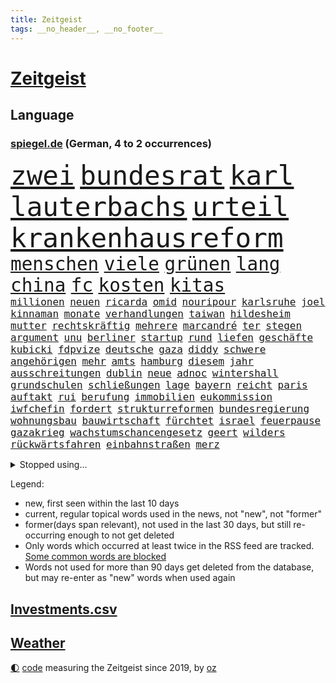 ```yaml
---
title: Zeitgeist
tags: __no_header__, __no_footer__
---
```


# [Zeitgeist](https://oliz.io/zeitgeist/)

## Language

<h3><a href="https://www.spiegel.de" target="_blank">spiegel.de</a> (German, 4 to 2 occurrences)</h3>
<p style="font-family:monospace">
<span style="font-size:32pt"><a href="news_links.html#zwei" class="current">zwei</a></span>
<span style="font-size:32pt"><a href="news_links.html#bundesrat" class="current">bundesrat</a></span>
<span style="font-size:32pt"><a href="news_links.html#karl" class="current">karl</a></span>
<span style="font-size:32pt"><a href="news_links.html#lauterbachs" class="current">lauterbachs</a></span>
<span style="font-size:32pt"><a href="news_links.html#urteil" class="current">urteil</a></span>
<span style="font-size:32pt"><a href="news_links.html#krankenhausreform" class="current">krankenhausreform</a></span>
<br>
<span style="font-size:22pt"><a href="news_links.html#menschen" class="current">menschen</a></span>
<span style="font-size:22pt"><a href="news_links.html#viele" class="current">viele</a></span>
<span style="font-size:22pt"><a href="news_links.html#grünen" class="current">grünen</a></span>
<span style="font-size:22pt"><a href="news_links.html#lang" class="current">lang</a></span>
<span style="font-size:22pt"><a href="news_links.html#china" class="current">china</a></span>
<span style="font-size:22pt"><a href="news_links.html#fc" class="current">fc</a></span>
<span style="font-size:22pt"><a href="news_links.html#kosten" class="current">kosten</a></span>
<span style="font-size:22pt"><a href="news_links.html#kitas" class="current">kitas</a></span>
<br>
<span style="font-size:12pt"><a href="news_links.html#millionen" class="current">millionen</a></span>
<span style="font-size:12pt"><a href="news_links.html#neuen" class="current">neuen</a></span>
<span style="font-size:12pt"><a href="news_links.html#ricarda" class="current">ricarda</a></span>
<span style="font-size:12pt"><a href="news_links.html#omid" class="current">omid</a></span>
<span style="font-size:12pt"><a href="news_links.html#nouripour" class="current">nouripour</a></span>
<span style="font-size:12pt"><a href="news_links.html#karlsruhe" class="current">karlsruhe</a></span>
<span style="font-size:12pt"><a href="news_links.html#joel" class="current">joel</a></span>
<span style="font-size:12pt"><a href="news_links.html#kinnaman" class="new">kinnaman</a></span>
<span style="font-size:12pt"><a href="news_links.html#monate" class="current">monate</a></span>
<span style="font-size:12pt"><a href="news_links.html#verhandlungen" class="current">verhandlungen</a></span>
<span style="font-size:12pt"><a href="news_links.html#taiwan" class="current">taiwan</a></span>
<span style="font-size:12pt"><a href="news_links.html#hildesheim" class="current">hildesheim</a></span>
<span style="font-size:12pt"><a href="news_links.html#mutter" class="current">mutter</a></span>
<span style="font-size:12pt"><a href="news_links.html#rechtskräftig" class="current">rechtskräftig</a></span>
<span style="font-size:12pt"><a href="news_links.html#mehrere" class="current">mehrere</a></span>
<span style="font-size:12pt"><a href="news_links.html#marcandré" class="new">marcandré</a></span>
<span style="font-size:12pt"><a href="news_links.html#ter" class="new">ter</a></span>
<span style="font-size:12pt"><a href="news_links.html#stegen" class="new">stegen</a></span>
<span style="font-size:12pt"><a href="news_links.html#argument" class="new">argument</a></span>
<span style="font-size:12pt"><a href="news_links.html#unu" class="new">unu</a></span>
<span style="font-size:12pt"><a href="news_links.html#berliner" class="current">berliner</a></span>
<span style="font-size:12pt"><a href="news_links.html#startup" class="current">startup</a></span>
<span style="font-size:12pt"><a href="news_links.html#rund" class="current">rund</a></span>
<span style="font-size:12pt"><a href="news_links.html#liefen" class="current">liefen</a></span>
<span style="font-size:12pt"><a href="news_links.html#geschäfte" class="current">geschäfte</a></span>
<span style="font-size:12pt"><a href="news_links.html#kubicki" class="current">kubicki</a></span>
<span style="font-size:12pt"><a href="news_links.html#fdpvize" class="current">fdpvize</a></span>
<span style="font-size:12pt"><a href="news_links.html#deutsche" class="current">deutsche</a></span>
<span style="font-size:12pt"><a href="news_links.html#gaza" class="current">gaza</a></span>
<span style="font-size:12pt"><a href="news_links.html#diddy" class="new">diddy</a></span>
<span style="font-size:12pt"><a href="news_links.html#schwere" class="current">schwere</a></span>
<span style="font-size:12pt"><a href="news_links.html#angehörigen" class="current">angehörigen</a></span>
<span style="font-size:12pt"><a href="news_links.html#mehr" class="current">mehr</a></span>
<span style="font-size:12pt"><a href="news_links.html#amts" class="new">amts</a></span>
<span style="font-size:12pt"><a href="news_links.html#hamburg" class="current">hamburg</a></span>
<span style="font-size:12pt"><a href="news_links.html#diesem" class="current">diesem</a></span>
<span style="font-size:12pt"><a href="news_links.html#jahr" class="current">jahr</a></span>
<span style="font-size:12pt"><a href="news_links.html#ausschreitungen" class="current">ausschreitungen</a></span>
<span style="font-size:12pt"><a href="news_links.html#dublin" class="new">dublin</a></span>
<span style="font-size:12pt"><a href="news_links.html#neue" class="current">neue</a></span>
<span style="font-size:12pt"><a href="news_links.html#adnoc" class="current">adnoc</a></span>
<span style="font-size:12pt"><a href="news_links.html#wintershall" class="current">wintershall</a></span>
<span style="font-size:12pt"><a href="news_links.html#grundschulen" class="current">grundschulen</a></span>
<span style="font-size:12pt"><a href="news_links.html#schließungen" class="new">schließungen</a></span>
<span style="font-size:12pt"><a href="news_links.html#lage" class="current">lage</a></span>
<span style="font-size:12pt"><a href="news_links.html#bayern" class="current">bayern</a></span>
<span style="font-size:12pt"><a href="news_links.html#reicht" class="current">reicht</a></span>
<span style="font-size:12pt"><a href="news_links.html#paris" class="current">paris</a></span>
<span style="font-size:12pt"><a href="news_links.html#auftakt" class="current">auftakt</a></span>
<span style="font-size:12pt"><a href="news_links.html#rui" class="current">rui</a></span>
<span style="font-size:12pt"><a href="news_links.html#berufung" class="current">berufung</a></span>
<span style="font-size:12pt"><a href="news_links.html#immobilien" class="current">immobilien</a></span>
<span style="font-size:12pt"><a href="news_links.html#eukommission" class="current">eukommission</a></span>
<span style="font-size:12pt"><a href="news_links.html#iwfchefin" class="new">iwfchefin</a></span>
<span style="font-size:12pt"><a href="news_links.html#fordert" class="current">fordert</a></span>
<span style="font-size:12pt"><a href="news_links.html#strukturreformen" class="new">strukturreformen</a></span>
<span style="font-size:12pt"><a href="news_links.html#bundesregierung" class="current">bundesregierung</a></span>
<span style="font-size:12pt"><a href="news_links.html#wohnungsbau" class="current">wohnungsbau</a></span>
<span style="font-size:12pt"><a href="news_links.html#bauwirtschaft" class="new">bauwirtschaft</a></span>
<span style="font-size:12pt"><a href="news_links.html#fürchtet" class="current">fürchtet</a></span>
<span style="font-size:12pt"><a href="news_links.html#israel" class="current">israel</a></span>
<span style="font-size:12pt"><a href="news_links.html#feuerpause" class="current">feuerpause</a></span>
<span style="font-size:12pt"><a href="news_links.html#gazakrieg" class="current">gazakrieg</a></span>
<span style="font-size:12pt"><a href="news_links.html#wachstumschancengesetz" class="new">wachstumschancengesetz</a></span>
<span style="font-size:12pt"><a href="news_links.html#geert" class="new">geert</a></span>
<span style="font-size:12pt"><a href="news_links.html#wilders" class="new">wilders</a></span>
<span style="font-size:12pt"><a href="news_links.html#rückwärtsfahren" class="new">rückwärtsfahren</a></span>
<span style="font-size:12pt"><a href="news_links.html#einbahnstraßen" class="new">einbahnstraßen</a></span>
<span style="font-size:12pt"><a href="news_links.html#merz" class="current">merz</a></span>
</p>
<details>
<summary>Stopped using...</summary>
<p class="former" style="font-size:12pt">
gefährliche(1129) coronavirus(1128) cristiano(1128) ronaldo(1128) becker(1127) la(1127) siegt(1127) steigenden(1127) amerikanische(1126) beispiel(1126) einstieg(1126) gewissen(1126) scheinen(1126) 2017(1125) geändert(1125) manchester(1125) verlängern(1125) zuge(1125) 5(1124) bereich(1124) brutale(1124) kurzfristig(1124) ließen(1124) steuern(1124) stolz(1124) wald(1124) schickt(1123) smartphone(1123) virus(1123) arbeitete(1122) beschimpft(1122) erfahrungen(1122) französische(1122) gegangen(1122) infektion(1122) regel(1122) scheiterte(1122) streng(1122) angeklagte(1121) länge(1121) priester(1121) vorher(1121) wirkte(1121) diplomaten(1120) erzielt(1120) europäer(1120) favoriten(1120) hinweisen(1120) klaren(1120) verlierer(1120) versprach(1120) woran(1120) brexit(1119) draußen(1119) fünfte(1119) kamera(1119) pflege(1119) respekt(1119) sex(1119) fällen(1118) gemeinsamen(1118) konzept(1118) schlagzeilen(1118) spekuliert(1118) brücke(1117) joachim(1117) bestimmt(1116) gestoßen(1116) hinterher(1116) inszeniert(1116) kardinal(1116) verdienen(1116) meint(1115) smith(1115) trennen(1115) außen(1114) härter(1114) i(1114) internen(1114) kultur(1114) mode(1114) problemen(1114) venezuela(1113) vieler(1113) anbieter(1112) juristisch(1112) sinn(1112) verbreitet(1111) dar(1109) stieg(1109) mercedes(1108) begriff(1107) berühmte(1107) ereignisse(1107) kontakte(1107) warm(1107) glücklich(1106) norwegen(1106) pflanzen(1106) satz(1106) tiefen(1106) aufhalten(1105) gemeinsames(1105) wahrscheinlich(1105) dran(1103) halb(1103) hinten(1103) politikerin(1103) hielten(1102) verfehlt(1102) haaland(1101) zurückgegangen(1101) nasa(1099) überleben(1099) beitrag(1098) favorit(1098) gang(1098) steffen(1097) top(1096) regelung(1094) kokain(1092) handy(1091) rechtsstreit(1091) hinweis(1090) atomkraft(1085) überfordert(1078) kanadas(1077) ausgaben(1066) sachen(1047) lieferketten(1023) niederländer(1022) diagnose(1015) bekannter(1003) estland(998) anfeindungen(995) orte(968) bewirbt(951) müll(882) serbien(878) stundenlang(868) zwingen(850) rechtens(840) kollision(827) landsleute(826) inszenieren(825) dörfer(815) erkrankte(814) gestern(814) jahrzehnt(810) parlaments(810) dax(800) schlafen(789) verbündeten(783) konflikts(764) einschätzungen(753) schülerin(734) euländer(726) ausgeben(724) summen(722) militärischen(716) trip(712) loch(706) invasion(702) bat(679) aufgestellt(675) ben(667) bonn(653) pekings(647) fake(644) emotionalen(640) mut(632) verwaltung(628) betreibt(627) vögel(626) 17jährige(625) triumphiert(622) südamerika(609) riskant(605) gefangenschaft(601) finnische(600) wiederaufbau(586) überlebenden(583) starkes(581) fair(577) handys(568) export(551) trocken(548) abgeschaltet(547) unterlag(547) psychiatrie(542) hitze(537) suchte(536) zustände(536) steuerhinterziehung(534) verzweiflung(534) dänischen(532) dürre(531) konkurrenten(531) demonstrierende(530) ausbauen(528) ernannt(528) anwältin(525) angeschlagenen(524) nachhaltig(524) titelverteidiger(524) ulrich(522) galten(518) führungskräfte(517) bedrohte(516) identifizieren(514) joshua(513) andrew(512) gegenwart(511) wohnmobil(511) missbrauchsvorwürfe(506) einsätze(505) wozu(504) energieversorger(498) gelöscht(497) tasche(497) trans(489) verkehrsministerium(487) bleibe(484) major(481) aufgaben(476) umweltschützer(475) geheime(457) studentin(457) heidenheim(456) spitzen(453) vereinbarten(451) extremisten(450) lebenslange(445) grab(444) antarktis(440) träumt(439) verschärfung(439) 63(436) lula(430) bundesbank(429) talkshow(429) machtmissbrauch(426) ersetzt(424) rassistischer(423) aufholjagd(419) verbringen(414) begegnung(405) kollege(405) kurswechsel(403) schwächt(403) rose(402) sauber(402) tunesien(401) ignoriert(385) erben(381) prien(380) außenpolitik(379) karriereberaterin(378) operiert(378) erreichbar(366) ioc(361) ig(359) metall(359) bamberg(354) spielraum(353) figuren(352) staates(350) häufen(348) mitgliedern(345) straßenblockaden(345) anscheinend(344) überzeugen(341) pop(339) beunruhigt(336) colorado(336) nutzerinnen(336) aufpassen(335) nico(335) youtuber(333) regierende(332) auflaufen(331) flogen(331) gestalten(331) überlassen(331) labor(330) madonna(325) ungewöhnlicher(325) dunkelheit(324) sprint(323) brettspiele(321) chefredakteur(320) trieb(318) wunderbare(318) peinlich(316) al(314) perfekten(314) umzug(313) gefälschten(311) nannte(309) spezialkräfte(308) erfährt(306) passanten(305) veränderte(305) interessante(302) perspektive(302) brannten(301) ladung(298) dieb(297) veröffentlichten(294) bewahren(293) ausfindig(292) oldtimer(292) parteifreund(291) vermeintlichen(290) orthodoxe(289) republikanische(288) vorstandschef(288) repariert(287) klagte(286) gemessen(285) chatbot(282) losgegangen(281) getötete(279) günstigen(279) unbekannt(276) wissler(276) akt(273) vorzubereiten(272) vergiftet(271) kürze(270) angezündet(269) nicola(269) partnern(269) vorwurfs(267) dom(266) landtagswahl(264) beilegen(263) verbrannt(262) überprüfung(262) brauche(260) elektrisch(259) atmen(257) vermittler(257) loswerden(254) 1998(253) wölfe(251) drittes(249) entweder(249) anstatt(247) nützt(244) überforderung(244) beschädigte(242) verteidigte(242) björn(239) höcke(239) anlagen(238) atomwaffen(237) elfjährige(235) kreuz(235) ulrike(235) ausländischer(232) jordan(232) überwunden(232) älteren(231) erfolgen(230) pis(230) erwarteten(228) gesunde(227) wach(227) kostenlosen(226) verhinderte(226) elterngeld(225) 27jähriger(224) wiederum(223) ebrahim(222) emotionen(222) lübeck(222) umsetzen(222) veto(221) linksfraktion(220) überflutungen(220) geknackt(218) militanten(218) niederländischer(218) kollabiert(216) astronomie(214) erling(214) produkt(214) torjägerin(212) verschiedener(212) behindern(211) ecuador(211) jim(211) raubtier(211) stabilisieren(210) milliardengeschäft(209) lobte(208) staatsschutz(207) emqualifikation(206) gemälde(206) account(205) flüchtende(205) vermelden(205) zusammenhängen(205) ferraripilot(204) set(204) beschränkt(203) mainzer(203) keeper(202) nirgendwo(202) gange(200) kürzt(200) oberbayern(200) arbeitswelt(199) deutlicher(199) erneuern(199) vertrauten(199) schmelzen(198) staatsbürger(197) verbringt(197) sekbeamte(196) chicago(195) gefilmt(195) trümmerfeld(194) versuchter(194) betrugsmasche(193) fisch(193) horror(193) dm(192) festival(192) maus(192) nationalkonservative(192) haar(191) kolleginnen(191) nachts(191) schwerwiegenden(190) schlechtes(189) söldner(189) lasse(188) überzeugungen(188) ambitionierten(187) 55jährigen(186) vollem(186) 8000(185) belgische(185) kuba(185) imperium(183) gegnern(182) gerichtlich(182) mitarbeitenden(182) pioneer(182) kleben(181) schief(181) überfahren(181) filmbranche(179) schlägerei(179) miese(178) behauptungen(177) feature(177) hauptrennen(177) schlucken(175) bestandteil(174) feinde(174) zoll(174) terrorismus(173) branchenverband(172) wettert(172) 83(171) hamburgs(170) balkan(169) serge(168) dämpfer(167) unterstellt(167) mahnen(166) rekrutiert(166) herum(165) massen(165) organisationen(165) infolge(164) badeunfall(162) flugzeugabsturz(162) memoiren(162) schenkte(162) vogel(162) sicherheitsrisiko(160) thyssenkrupp(158) abschlusserklärung(157) staats(157) süddeutschland(157) verschmutzung(157) werken(157) mysteriöse(155) verschwendung(155) blockierte(154) internetstars(154) mitsotakis(154) rettungskräften(153) rekorde(152) 29jährige(151) falsches(151) aufgebrachte(150) messenger(150) pkwmaut(150) agenda(149) mangelnder(149) abschaffen(148) polizeikontrolle(148) abteilungsleiter(147) obergrenze(147) sonntagmorgen(147) amini(146) chiphersteller(146) jina(146) mahsa(146) durchsetzung(145) politologe(145) ausprobiert(144) gefecht(144) profil(144) bella(143) 30jährigen(142) pflegerin(141) zielscheibe(141) bundesarbeitsgericht(140) beseitigen(138) bitcoin(138) monza(138) reiner(138) wohlauf(138) disqualifikation(137) fattah(137) überflutet(137) bisse(136) verbraucherschützern(136) weltranglistenerste(136) intendantin(135) vorne(135) 2013(134) anschluss(134) ganzer(134) kapitalismus(134) eckernförde(133) ironman(133) verschollen(133) absicherung(132) afdmann(132) kreuzfahrtschiff(132) polizeigewahrsam(132) iranerin(131) cdupolitikerin(130) südukraine(130) wettbewerbsfähigkeit(130) pur(128) vielfalt(128) friedensnobelpreisträger(127) klimaneutralität(127) ärmelkanal(126) selbstoptimierung(125) umbauen(125) dunkelsten(124) posthum(124) angelaufen(123) auswärtiges(123) fußballstars(123) neuzugang(123) polizeigewerkschaft(123) sensationell(123) bedankte(122) beschuldigter(122) mahnte(122) massiver(122) randale(122) kaczyński(121) allgäu(120) friedensgipfel(120) spezialeinheiten(120) bösen(119) gutem(119) intimität(119) verteuern(119) verzögern(119) 2050(118) kunstsammlung(118) unwahrheiten(118) dfbfrauen(117) dänische(117) mutmaßliches(116) streitkultur(116) unterfranken(116) urwald(115) voraussichtlich(115) überschwemmt(115) bundesligasaison(114) koran(114) gehörten(113) leuchtet(113) lichtblick(113) mentalen(113) teller(113) zutaten(113) atlanta(112) aufräumen(112) beißt(112) verweisen(112) entfernung(111) hohem(111) lissabon(111) spdchef(111) kelly(110) strategische(110) unzufriedenheit(110) willemalexander(110) sabotage(109) bodensee(108) einbrecher(108) aufatmen(107) leitartikel(107) neukunden(107) schriftstellerin(107) wandern(107) beruhigt(106) entspannen(106) tagessieg(106) metas(105) perfide(105) popsängerin(105) seele(105) zerbrochen(105) wagte(104) zerstückelte(104) angeworben(103) streichung(102) strenger(102) substanz(102) nebraska(101) friedensabkommen(100) gabor(100) teuerste(100) ausgestiegen(99) 94(98) angefeindet(98) gruppenphase(98) nationalspielerinnen(98) teslawerk(98) vergangene(98) wegovy(98) comedy(97) demonstrativ(97) gesellschaften(97) halter(96) iranischer(96) schmutziger(96) campingplatz(95) durchzusetzen(95) wissenschaftlich(95) ausgebildete(94) beflügelt(94) rechtspartei(94) vertraute(94) freiwilliger(93) aktienmärkte(92) ansonsten(92) kryptowährung(92) unerwartete(92) überschreitet(92) erahnen(91) maximal(91) mittelalter(91) parlamentswahl(91) unbeachtet(91) stahlhersteller(90) teilzeit(90) vermuteten(90) anfangen(89) fußballzweitligist(89) populär(89) rate(89) teuersten(89) chefsache(88) frachtschiffe(88) geschummelt(87) wahlkreis(87) afdaussagen(86) aufgestellten(86) barak(86) beschwört(86) debütant(86) disqualifiziert(86) ehud(86) ergründen(86) meile(86) ruderte(86) vorhersagen(86) wider(86) alexanderplatz(85) boykottieren(85) cannabislegalisierung(85) erfolgsgeschichte(85) krachend(85) melonis(85) skeptischer(85) verdiente(85) weltsicht(85) flügel(84) glaubenssätze(84) teenagerin(84) volkspartei(84) bekräftigen(83) brennenden(83) gaspreis(83) tinder(83) verschobene(83) vertrauenskrise(83) ausmaßes(82) brandsaison(82) fernsehens(82) günzburg(82) leichtsinn(82) repression(82) bock(81) galaxien(81) getäuscht(81) henderson(81) leitindex(81) thesen(81) meryl(80) prägen(80) ratingagentur(80) relativieren(80) streep(80) university(80) verglichen(80) anzeige(79) gelüftet(79) kellnerin(79) unermüdlich(79) vertuschen(79) deckung(78) deutschsprachigen(78) europapokalsieger(78) gesunden(78) streikenden(78) weltraum(78) bein(77) finanzmarkt(77) geladen(77) justin(77) koranverbrennungen(77) passau(77) tirana(77) auflegen(76) empfahl(76) frustrierte(76) gelockert(76) opernhaus(76) schwenken(76) usrichter(76) wmdebakel(76) brustkrebs(75) erlaubnis(75) produktionshalle(75) päppeln(75) schrank(75) unabwendbar(75) unterkunft(75) widerlegen(75) zement(75) 57(74) asylsuchende(74) grausame(74) greenpeace(74) jugendwort(74) kriegsschauplatz(74) techkonzern(74) vorgesetzte(74) wölfen(74) anfänger(73) arbeitskräftemangel(73) böen(73) dirk(73) fahrrad(73) gallant(73) krankgeschrieben(73) moral(73) nowitzki(73) yoav(73) brücken(72) rassismuseklat(72) taiwanische(72) befinde(71) beweist(71) flüchtlingsboote(71) hochsommer(71) itexperten(71) sprengt(71) verüben(71) wettern(71) wochenstart(71) algen(70) anarchokapitalist(70) bürgerinnen(70) infineon(70) missglückte(70) spiegelinterview(70) transport(70) umgehend(70) unbeeindruckt(70) bargeld(69) betonblöcken(69) einigten(69) goldenen(69) travemünde(69) astronomen(68) kabine(68) karrierecoach(68) nirgends(68) pharmakonzern(68) schiitenmiliz(68) usamerikanerin(68) videoapp(68) zweifachen(68) redakteurinnen(67) spears'(67) svp(67) zensur(67) grönland(66) hoffnungsvoll(66) kurzerhand(66) lahmlegen(66) massa(66) onlineportal(66) praxistest(66) trinken(66) brettern(65) drachen(65) erstattet(65) populäre(65) tötungsdelikts(65) wertung(65) wirtschaftskrise(65) abwesenheit(64) floriert(64) niedrigeren(64) halep(63) katja(63) simona(63) technisch(63) ungefragt(63) auswirkt(62) block(62) columbia(62) dumm(62) nachteile(62) verbänden(62) einbürgerungen(61) fantasien(61) geschäftsführerin(61) intakte(61) stichtag(61) young(61) zweitgrößte(61) bbc(60) dopingsperre(60) freizeitsportler(60) onkel(60) raketenabwehrsystem(60) erkannte(59) gefälschter(59) kommentierte(59) neuesten(59) verbraucherschutzministerium(59) verfasst(59) abdel(58) antisemitisches(58) elsisi(58) exzesse(58) gamer(58) kairo(58) mtv(58) verstößen(58) familienzuwachs(57) aperol(56) fca(56) phänomen(56) buchpreis(55) gewagt(55) istanbuler(55) minimal(55) olearius(55) powell(55) trost(55) kussaffäre(54) nadia(54) rettern(54) toptalent(54) überraschungen(54) leitung(53) tshirts(53) update(53) 61(52) badenwürttembergische(52) bundestagsfraktion(52) kumpel(52) traditionsreiche(52) urheber(52) 750(51) rechtspopulismus(51) worin(51) antarktischer(50) bestätigung(50) fehlerhafte(50) höhle(50) sexualisierten(50) anschein(49) attentäter(49) auftritte(49) knipser(49) lachs(49) usinvestor(49) besserung(48) bierzelt(48) fraktionsvorsitzenden(48) königspaar(48) produktivität(48) tauchen(48) abschaltung(47) elektrofahrzeuge(47) milliardenhilfen(47) müde(47) nützlich(47) crewmitglied(46) fluchtwege(46) geschlossener(46) höhepunkte(46) kanal(46) rind(46) schmutzigen(46) toxisch(46) detroit(45) einschlag(45) sicherheitsexpertin(45) terrorverdächtigen(45) traditionelles(45) 1993(44) abwehrspieler(44) aufwendig(44) außenverteidiger(44) drehtage(44) dreistelliger(44) havanna(44) hyperschallraketen(44) kubaner(44) nobelpreis(44) zugausfälle(44) zähne(44) einzelteile(43) geglaubte(43) landesregierungen(43) mitgefühl(43) wandelt(43) welttournee(43) asien(42) demokratischen(42) isst(42) liebevollen(42) auslösen(41) brunnen(41) charlotte(41) excoach(41) gewandelt(41) oecd(41) ostukraine(41) trage(41) workation(41) überraschte(41) 170(40) fahndet(40) gefängnisstrafe(40) mast(40) neulich(40) sanitäter(40) seidenstraße(40) zulauf(40) aßen(39) drüber(39) kimmich(39) lawrow(39) anzunehmen(38) eingebürgert(38) haustür(38) industrieverband(38) königshaus(38) millionensumme(38) süßes(38) teslachef(38) vollziehen(38) überspült(38) bejubelt(37) geschützte(37) kehrtwende(37) bebte(36) eröffnung(36) irrte(36) präparate(36) spätsommer(36) tieferen(36) volle(36) bistum(35) dopings(35) stetig(35) timberlake(35) priesters(34) satellitentechnik(34) topstars(34) begehen(33) eingebracht(33) familienmitglieder(33) mühsame(33) python(33) 60jährige(32) elz(32) guinessbuch(32) shortlist(32) solarenergie(32) umweltfreundlich(32) janine(31) moia(31) rechtfertigen(31) spurlos(31) arbeitserlaubnis(30) definitiv(30) einzustellen(30) mächtigste(30) xis(30) analoge(29) gestiegene(29) produktionsfirma(29) profilieren(29) verwirklichung(29) clinch(28) cumexprozess(28) deutschpolnischen(28) kuppel(28) produkten(28) tierschützern(28) vertrauensverlust(28) armeniens(27) einlegen(27) kaukasusregion(27) landschaft(27) parteimitglieder(27) protestierenden(27) seenotrettung(27) tabellenführung(27) volksbefreiungsarmee(27) atacmsraketen(26) aufgeschlossen(26) gebrochenen(26) natalie(26) ungewissheit(26) wettbewerbshüter(26) gesenkt(25) havarien(25) katastrophalen(25) ankam(24) anthropic(24) eisschild(24) jahrzehntelange(24) kamerun(24) mithelfen(24) nächte(24) sonnenenergie(24) beckham(23) geldvermögen(23) krisenherde(23) nasasonde(23) podcasts(23) stilisieren(23) zurückgezogen(23) zusammenhalten(23) ansprüche(22) besorgen(22) mikroplastik(22) spielplätze(22) ukrainehilfen(22) bear(21) erschließung(21) gegenwehr(21) harz(21) kopfüber(21) mehrjähriger(21) neulinge(21) sinsheim(21) solidarisiert(21) deutschlandtickets(20) polizeieinsätze(20) südchinesischen(20) aida(19) attentat(19) knappen(19) psychologieprofessorin(19) stahlsparte(19) teilverkauf(19) vermittlung(19) vr(19) dick(18) innenhof(18) metro(18) regierungswechsel(18) usrepräsentantenhauses(18) wertvoll(18) bettwanzen(17) borrell(17) schlachten(17) tödlichsten(17) versetzen(17) asylreform(16) deeskalation(16) eigenheit(16) futter(16) hamasangriffe(16) schmerzen(16) sprechers(16) unterstützten(16) warme(16) 199(15) paartherapeut(15) persönlichkeit(15) riefen(15) hierher(14) hochrechnung(14) lauteste(14) rettungsdienst(14) starmer(14) verursacher(14) westbalkan(14) gegenfahrbahn(13) hamassprecher(13) katars(13) aufsichtsratschef(12) emir(12) knast(12) physiker(12) rechtsnationalen(12) regierungsparteien(12) usareise(12) gaspipeline(11) hamasterrors(11) israelischlibanesischer(11) loslassen(11) nochlinkenpolitikerin(11) pegel(11) wütete(11) überfüllten(11)
</p>
</details>
<p>Legend:
<ul>
<li><span class="new">new</span>, first seen within the last 10 days</li>
<li><span class="current">current</span>, regular topical words used in the news, not "new", not "former"</li>
<li><span class="former">former(days span relevant)</span>, not used in the last 30 days, but still re-occurring enough to not get deleted</li>
<li>Only words which occurred at least twice in the RSS feed are tracked. <a href="language/filters.py">Some common words are blocked</a></li>
<li>Words not used for more than 90 days get deleted from the database, but may re-enter as "new" words when used again</li>
</ul>
</p>

## [Investments](investments.html)[.csv](investments.csv)

## [Weather](weather.html)

<footer>
<a href="javascript:toggleTheme()" class="nav">🌓</a>
<a href="https://github.com/ooz/zeitgeist">code</a> measuring the Zeitgeist since 2019, by <a href="https://oliz.io">oz</a>
</footer>
